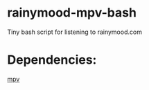 # rainymood-mpv-bash
Tiny bash script for listening to rainymood.com
# Dependencies:
[mpv](https://github.com/mpv-player/mpv)
